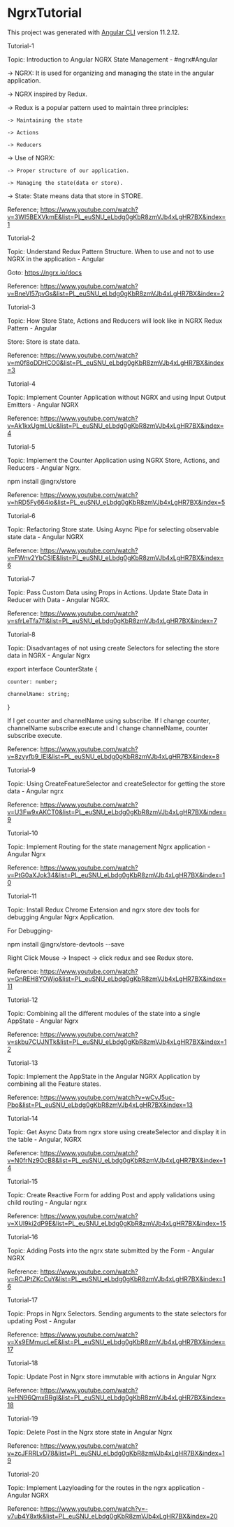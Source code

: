 # NgrxTutorial

This project was generated with [Angular CLI](https://github.com/angular/angular-cli) version 11.2.12.

Tutorial-1

Topic: Introduction to Angular NGRX State Management - #ngrx​ #Angular

-> NGRX: It is used for organizing and managing the state in the angular application.

-> NGRX inspired by Redux.

-> Redux is a popular pattern used to maintain three principles:

    -> Maintaining the state

    -> Actions

    -> Reducers

-> Use of NGRX:

    -> Proper structure of our application.

    -> Managing the state(data or store).

-> State: State means data that store in STORE.

Reference; https://www.youtube.com/watch?v=3WI5BEXVkmE&list=PL_euSNU_eLbdg0gKbR8zmVJb4xLgHR7BX&index=1

Tutorial-2

Topic: Understand Redux Pattern Structure. When to use and not to use NGRX in the application - Angular

Goto: https://ngrx.io/docs

Reference: https://www.youtube.com/watch?v=BneVl57pvGs&list=PL_euSNU_eLbdg0gKbR8zmVJb4xLgHR7BX&index=2

Tutorial-3

Topic: How Store State, Actions and Reducers will look like in NGRX Redux Pattern - Angular

Store: Store is state data.

Reference: https://www.youtube.com/watch?v=m0f8oDDHCO0&list=PL_euSNU_eLbdg0gKbR8zmVJb4xLgHR7BX&index=3

Tutorial-4

Topic: Implement Counter Application without NGRX and using Input Output Emitters - Angular NGRX

Reference: https://www.youtube.com/watch?v=Ak1kxUgmLUc&list=PL_euSNU_eLbdg0gKbR8zmVJb4xLgHR7BX&index=4

Tutorial-5

Topic: Implement the Counter Application using NGRX Store, Actions, and Reducers - Angular Ngrx.

npm install @ngrx/store

Reference: https://www.youtube.com/watch?v=hRD5Fy664io&list=PL_euSNU_eLbdg0gKbR8zmVJb4xLgHR7BX&index=5

Tutorial-6

Topic: Refactoring Store state. Using Async Pipe for selecting observable state data - Angular NGRX

Reference: https://www.youtube.com/watch?v=FWnv2YbCSlE&list=PL_euSNU_eLbdg0gKbR8zmVJb4xLgHR7BX&index=6

Tutorial-7

Topic: Pass Custom Data using Props in Actions. Update State Data in Reducer with Data - Angular NGRX.

Reference: https://www.youtube.com/watch?v=sfrLeTfa7fI&list=PL_euSNU_eLbdg0gKbR8zmVJb4xLgHR7BX&index=7

Tutorial-8

Topic: Disadvantages of not using create Selectors for selecting the store data in NGRX - Angular Ngrx

export interface CounterState {
   
    counter: number;
   
    channelName: string;

}

If I get counter and channelName using subscribe. If I change counter, channelName subscribe execute and I change channelName, counter subscribe execute.

Reference: https://www.youtube.com/watch?v=8zyyfb9_lEI&list=PL_euSNU_eLbdg0gKbR8zmVJb4xLgHR7BX&index=8

Tutorial-9

Topic: Using CreateFeatureSelector and createSelector for getting the store data - Angular ngrx

Reference: https://www.youtube.com/watch?v=U3Fw9xAKCT0&list=PL_euSNU_eLbdg0gKbR8zmVJb4xLgHR7BX&index=9

Tutorial-10

Topic: Implement Routing for the state management Ngrx application - Angular Ngrx

Reference: https://www.youtube.com/watch?v=PtG0aXJok34&list=PL_euSNU_eLbdg0gKbR8zmVJb4xLgHR7BX&index=10

Tutorial-11

Topic: Install Redux Chrome Extension and ngrx store dev tools for debugging Angular Ngrx Application.

For Debugging-

npm install @ngrx/store-devtools --save

Right Click Mouse -> Inspect -> click redux and see Redux store.

Reference: https://www.youtube.com/watch?v=GnREH8YOWjo&list=PL_euSNU_eLbdg0gKbR8zmVJb4xLgHR7BX&index=11


Tutorial-12

Topic: Combining all the different modules of the state into a single AppState - Angular Ngrx

Reference: https://www.youtube.com/watch?v=skbu7CUJNTk&list=PL_euSNU_eLbdg0gKbR8zmVJb4xLgHR7BX&index=12

Tutorial-13

Topic: Implement the AppState in the Angular NGRX Application by combining all the Feature states.

Reference: https://www.youtube.com/watch?v=wCvJ5uc-Pbo&list=PL_euSNU_eLbdg0gKbR8zmVJb4xLgHR7BX&index=13

Tutorial-14

Topic: Get Async Data from ngrx store using createSelector and display it in the table - Angular, NGRX

Reference: https://www.youtube.com/watch?v=N0frNz9OcB8&list=PL_euSNU_eLbdg0gKbR8zmVJb4xLgHR7BX&index=14

Tutorial-15

Topic: Create Reactive Form for adding Post and apply validations using child routing - Angular ngrx

Reference: https://www.youtube.com/watch?v=XUI9ki2dP9E&list=PL_euSNU_eLbdg0gKbR8zmVJb4xLgHR7BX&index=15

Tutorial-16

Topic: Adding Posts into the ngrx state submitted by the Form - Angular NGRX

Reference: https://www.youtube.com/watch?v=RCJPtZKcCuY&list=PL_euSNU_eLbdg0gKbR8zmVJb4xLgHR7BX&index=16

Tutorial-17

Topic: Props in Ngrx Selectors. Sending arguments to the state selectors for updating Post - Angular

Reference: https://www.youtube.com/watch?v=Xs9EMmucLeE&list=PL_euSNU_eLbdg0gKbR8zmVJb4xLgHR7BX&index=17

Tutorial-18

Topic: Update Post in Ngrx store immutable with actions in Angular Ngrx

Reference: https://www.youtube.com/watch?v=HN96QmxBRgI&list=PL_euSNU_eLbdg0gKbR8zmVJb4xLgHR7BX&index=18

Tutorial-19

Topic: Delete Post in the Ngrx store state in Angular Ngrx

Reference: https://www.youtube.com/watch?v=zcJFRRLvD78&list=PL_euSNU_eLbdg0gKbR8zmVJb4xLgHR7BX&index=19

Tutorial-20

Topic: Implement Lazyloading for the routes in the ngrx application - Angular NGRX

Reference: https://www.youtube.com/watch?v=-v7ub4Y8xtk&list=PL_euSNU_eLbdg0gKbR8zmVJb4xLgHR7BX&index=20

